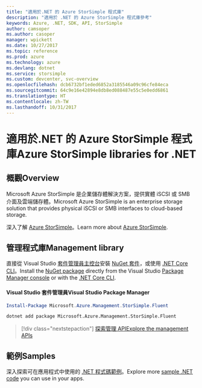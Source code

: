 ```yaml
---
title: "適用於.NET 的 Azure StorSimple 程式庫"
description: "適用於 .NET 的 Azure StorSimple 程式庫參考"
keywords: Azure, .NET, SDK, API, StorSimple
author: camsoper
ms.author: casoper
manager: wpickett
ms.date: 10/27/2017
ms.topic: reference
ms.prod: azure
ms.technology: azure
ms.devlang: dotnet
ms.service: storsimple
ms.custom: devcenter, svc-overview
ms.openlocfilehash: dcb6732bf1eded6852a3185546a09c96cfe84eca
ms.sourcegitcommit: 64c9e16e42894e8db8ed088487e55c5e0edd6861
ms.translationtype: HT
ms.contentlocale: zh-TW
ms.lasthandoff: 10/31/2017
---
```

# <a name="azure-storsimple-libraries-for-net"></a><span data-ttu-id="0b401-104">適用於.NET 的 Azure StorSimple 程式庫</span><span class="sxs-lookup"><span data-stu-id="0b401-104">Azure StorSimple libraries for .NET</span></span>

## <a name="overview"></a><span data-ttu-id="0b401-105">概觀</span><span class="sxs-lookup"><span data-stu-id="0b401-105">Overview</span></span>

<span data-ttu-id="0b401-106">Microsoft Azure StorSimple 是企業儲存體解決方案，提供實體 iSCSI 或 SMB 介面及雲端儲存體。</span><span class="sxs-lookup"><span data-stu-id="0b401-106">Microsoft Azure StorSimple is an enterprise storage solution that provides physical iSCSI or SMB interfaces to cloud-based storage.</span></span> 

<span data-ttu-id="0b401-107">深入了解 [Azure StorSimple](/azure/storsimple/)。</span><span class="sxs-lookup"><span data-stu-id="0b401-107">Learn more about [Azure StorSimple](/azure/storsimple/).</span></span>    

## <a name="management-library"></a><span data-ttu-id="0b401-108">管理程式庫</span><span class="sxs-lookup"><span data-stu-id="0b401-108">Management library</span></span>

<span data-ttu-id="0b401-109">直接從 Visual Studio [套件管理員主控台][PackageManager]安裝 [NuGet 套件](https://www.nuget.org/packages/Microsoft.Azure.Management.StorSimple.Fluent)，或使用 [.NET Core CLI][DotNetCLI]。</span><span class="sxs-lookup"><span data-stu-id="0b401-109">Install the [NuGet package](https://www.nuget.org/packages/Microsoft.Azure.Management.StorSimple.Fluent) directly from the Visual Studio [Package Manager console][PackageManager] or with the [.NET Core CLI][DotNetCLI].</span></span>

#### <a name="visual-studio-package-manager"></a><span data-ttu-id="0b401-110">Visual Studio 套件管理員</span><span class="sxs-lookup"><span data-stu-id="0b401-110">Visual Studio Package Manager</span></span>

```powershell
Install-Package Microsoft.Azure.Management.StorSimple.Fluent
```

```bash
dotnet add package Microsoft.Azure.Management.StorSimple.Fluent
```

> [!div class="nextstepaction"]
> [<span data-ttu-id="0b401-111">探索管理 API</span><span class="sxs-lookup"><span data-stu-id="0b401-111">Explore the management APIs</span></span>](/dotnet/api/overview/azure/monitor/management)

## <a name="samples"></a><span data-ttu-id="0b401-112">範例</span><span class="sxs-lookup"><span data-stu-id="0b401-112">Samples</span></span>

<span data-ttu-id="0b401-113">深入探索可在應用程式中使用的 [.NET 程式碼範例](https://azure.microsoft.com/resources/samples/?platform=dotnet)。</span><span class="sxs-lookup"><span data-stu-id="0b401-113">Explore more [sample .NET code](https://azure.microsoft.com/resources/samples/?platform=dotnet) you can use in your apps.</span></span>

[PackageManager]: https://docs.microsoft.com/nuget/tools/package-manager-console
[DotNetCLI]: https://docs.microsoft.com/dotnet/core/tools/dotnet-add-package